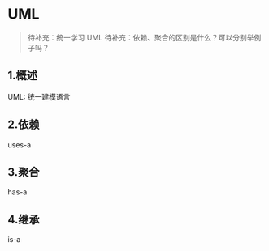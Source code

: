 # UML

> 待补充：统一学习 UML
> 待补充：依赖、聚合的区别是什么？可以分别举例子吗？

## 1.概述

UML: 统一建模语言

## 2.依赖

uses-a

## 3.聚合

has-a

## 4.继承

is-a